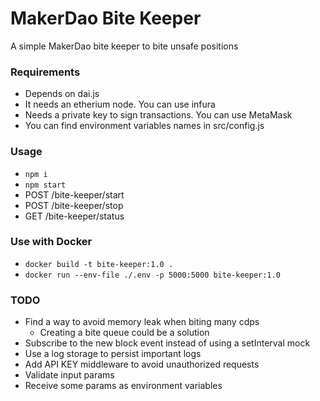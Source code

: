 # MakerDao Bite Keeper

A simple MakerDao bite keeper to bite unsafe positions

### Requirements

- Depends on dai.js
- It needs an etherium node. You can use infura
- Needs a private key to sign transactions. You can use MetaMask
- You can find environment variables names in src/config.js

### Usage

- `npm i`
- `npm start`
- POST /bite-keeper/start
- POST /bite-keeper/stop
- GET /bite-keeper/status

### Use with Docker

- `docker build -t bite-keeper:1.0 .`
- `docker run --env-file ./.env -p 5000:5000 bite-keeper:1.0`

### TODO

- Find a way to avoid memory leak when biting many cdps
    - Creating a bite queue could be a solution
- Subscribe to the new block event instead of using a setInterval mock
- Use a log storage to persist important logs
- Add API KEY middleware to avoid unauthorized requests
- Validate input params
- Receive some params as environment variables
